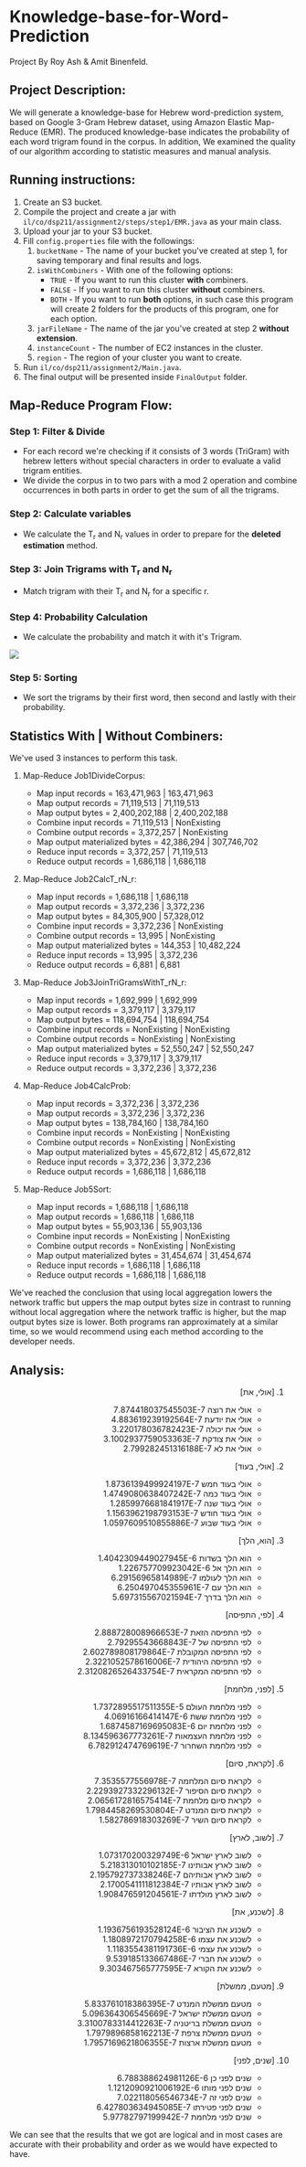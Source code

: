 # Knowledge-base-for-Word-Prediction

Project By Roy Ash & Amit Binenfeld.

## Project Description:

We will generate a knowledge-base for Hebrew word-prediction system, based on Google 3-Gram Hebrew dataset, using Amazon
Elastic Map-Reduce (EMR). The produced knowledge-base indicates the probability of each word trigram found in the
corpus. In addition, We examined the quality of our algorithm according to statistic measures and manual analysis.

## Running instructions:

1. Create an S3 bucket.
2. Compile the project and create a jar with `il/co/dsp211/assignment2/steps/step1/EMR.java` as your main class.
3. Upload your jar to your S3 bucket.
4. Fill `config.properties` file with the followings:
	1. `bucketName` - The name of your bucket you've created at step 1, for saving temporary and final results and logs.
	2. `isWithCombiners` - With one of the following options:
		- `TRUE` - If you want to run this cluster **with** combiners.
		- `FALSE` - If you want to run this cluster **without** combiners.
		- `BOTH` - If you want to run **both** options, in such case this program will create 2 folders for the products
		  of this program, one for each option.
	3. `jarFileName` - The name of the jar you've created at step 2 **without extension**.
	4. `instanceCount` - The number of EC2 instances in the cluster.
	5. `region` - The region of your cluster you want to create.
5. Run `il/co/dsp211/assignment2/Main.java`.
6. The final output will be presented inside `FinalOutput` folder.

## Map-Reduce Program Flow:

### Step 1: Filter & Divide

- For each record we're checking if it consists of 3 words (TriGram) with hebrew letters without special characters in
  order to evaluate a valid trigram entities.
- We divide the corpus in to two pars with a mod 2 operation and combine occurrences in both parts in order to get the
  sum of all the trigrams.

### Step 2: Calculate variables

- We calculate the T<sub>r</sub> and N<sub>r</sub> values in order to prepare for the **deleted estimation** method.

### Step 3: Join Trigrams with T<sub>r</sub> and N<sub>r</sub>

- Match trigram with their T<sub>r</sub> and N<sub>r</sub> for a specific r.

### Step 4: Probability Calculation

- We calculate the probability and match it with it's Trigram.

<img src="https://www.cs.bgu.ac.il/~dsp211/wiki.files/del.png">

### Step 5: Sorting

- We sort the trigrams by their first word, then second and lastly with their probability.

## Statistics With | Without Combiners:

We've used 3 instances to perform this task.
1. Map-Reduce Job1DivideCorpus:
	* Map input records = 163,471,963 | 163,471,963
	* Map output records = 71,119,513 | 71,119,513
	* Map output bytes = 2,400,202,188 | 2,400,202,188
	* Combine input records = 71,119,513 | NonExisting
	* Combine output records = 3,372,257 | NonExisting
	* Map output materialized bytes = 42,386,294 | 307,746,702
	* Reduce input records = 3,372,257 | 71,119,513
	* Reduce output records = 1,686,118 | 1,686,118


2. Map-Reduce Job2CalcT_rN_r:
	* Map input records = 1,686,118 | 1,686,118
	* Map output records = 3,372,236 | 3,372,236
	* Map output bytes = 84,305,900 | 57,328,012
	* Combine input records = 3,372,236 | NonExisting
	* Combine output records = 13,995 | NonExisting
	* Map output materialized bytes = 144,353 | 10,482,224
	* Reduce input records = 13,995 | 3,372,236
	* Reduce output records = 6,881 | 6,881


3. Map-Reduce Job3JoinTriGramsWithT_rN_r:
	* Map input records = 1,692,999 | 1,692,999
	* Map output records = 3,379,117 | 3,379,117
	* Map output bytes = 118,694,754 | 118,694,754
	* Combine input records = NonExisting | NonExisting
	* Combine output records = NonExisting | NonExisting
	* Map output materialized bytes = 52,550,247 | 52,550,247
	* Reduce input records = 3,379,117 | 3,379,117
	* Reduce output records = 3,372,236 | 3,372,236


4. Map-Reduce Job4CalcProb:
	* Map input records = 3,372,236 | 3,372,236
	* Map output records = 3,372,236 | 3,372,236
	* Map output bytes = 138,784,160 | 138,784,160
	* Combine input records = NonExisting | NonExisting
	* Combine output records = NonExisting | NonExisting
	* Map output materialized bytes = 45,672,812 | 45,672,812
	* Reduce input records = 3,372,236 | 3,372,236
	* Reduce output records = 1,686,118 | 1,686,118


5. Map-Reduce Job5Sort:
	* Map input records = 1,686,118 | 1,686,118
	* Map output records = 1,686,118 | 1,686,118
	* Map output bytes = 55,903,136 | 55,903,136
	* Combine input records = NonExisting | NonExisting
	* Combine output records = NonExisting | NonExisting
	* Map output materialized bytes = 31,454,674 | 31,454,674
	* Reduce input records = 1,686,118 | 1,686,118
	* Reduce output records = 1,686,118 | 1,686,118

We've reached the conclusion that using local aggregation lowers the network traffic but uppers the map output bytes
size in contrast to running without local aggregation where the network traffic is higher, but the map output bytes size
is lower. Both programs ran approximately at a similar time, so we would recommend using each method according to the
developer needs.

## Analysis:

<div dir="rtl">

1. [אולי, את]
	- אולי את רוצה 7.874418037545503E-7
	- אולי את יודעת 4.883619239192564E-7
	- אולי את יכולה 3.220178036782423E-7
	- אולי את צודקת 3.1002937759053363E-7
	- אולי את לא 2.799282451316188E-7


2. [אולי, בעוד]
	- אולי בעוד חמש 1.8736139499924197E-7
	- אולי בעוד כמה 1.4749080638407242E-7
	- אולי בעוד שנה 1.2859976681841917E-7
	- אולי בעוד חודש 1.1563962198793153E-7
	- אולי בעוד שבוע 1.0597609510855886E-7


3. [הוא, הלך]
	- הוא הלך בשדות 1.4042309449027945E-6
	- הוא הלך אל 1.226757709923042E-6
	- הוא הלך לעולמו 6.29156965814989E-7
	- הוא הלך עם 6.250497045355961E-7
	- הוא הלך בדרך 5.697315567021594E-7


4. [לפי, התפיסה]
	- לפי התפיסה הזאת 2.888728008966653E-7
	- לפי התפיסה של 2.79295543668843E-7
	- לפי התפיסה המקובלת 2.602789808179864E-7
	- לפי התפיסה היהודית 2.3221052578616006E-7
	- לפי התפיסה המקראית 2.3120826526433754E-7


5. [לפני, מלחמת]
	- לפני מלחמת העולם 1.7372895517511355E-5
	- לפני מלחמת ששת 4.06916166414147E-6
	- לפני מלחמת יום 1.6874587169695083E-6
	- לפני מלחמת העצמאות 8.134596367773261E-7
	- לפני מלחמת השחרור 6.782912474769619E-7


6. [לקראת, סיום]
	- לקראת סיום המלחמה 7.3535577556978E-7
	- לקראת סיום הסיפור 2.2293927332296132E-7
	- לקראת סיום מלחמת 2.0656172816575414E-7
	- לקראת סיום המנדט 1.7984458269530804E-7
	- לקראת סיום השיר 1.582786918303269E-7


7. [לשוב, לארץ]
	- לשוב לארץ ישראל 1.073170200329749E-6
	- לשוב לארץ אבותינו 5.218313010102185E-7
	- לשוב לארץ אבותיהם 2.195792737338246E-7
	- לשוב לארץ אבותיו 2.1700541111812384E-7
	- לשוב לארץ מולדתו 1.908476591204561E-7


8. [לשכנע, את]
	- לשכנע את הציבור 1.1936756193528124E-6
	- לשכנע את עצמו 1.1808972170794258E-6
	- לשכנע את עצמי 1.1183554381191736E-6
	- לשכנע את חברי 9.539185133667486E-7
	- לשכנע את הקורא 9.303467565777595E-7


9. [מטעם, ממשלת]
	- מטעם ממשלת המנדט 5.833761018386395E-7
	- מטעם ממשלת ישראל 5.096364306545669E-7
	- מטעם ממשלת בריטניה 3.3100783314412263E-7
	- מטעם ממשלת צרפת 1.7979896858162213E-7
	- מטעם ממשלת ארצות 1.7957169621806355E-7


10. [שנים, לפני]
	- שנים לפני כן 6.788388624981126E-6
	- שנים לפני מותו 1.1212090921006192E-6
	- שנים לפני זה 7.022118056546734E-7
	- שנים לפני פטירתו 6.427803634945085E-7
	- שנים לפני מלחמת 5.97782797199942E-7

</div>

We can see that the results that we got are logical and in most cases are accurate with their probability and order as
we would have expected to have.
